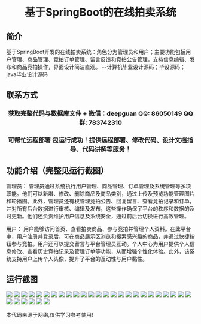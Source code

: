 <p><h1 align="center">基于SpringBoot的在线拍卖系统</h1></p>

## 简介
基于SpringBoot开发的在线拍卖系统：角色分为管理员和用户；主要功能包括用户管理、商品管理、竞拍订单管理、留言反馈和竞拍公告管理，支持信息编辑、发布和商品竞拍操作，界面设计简洁直观。    --计算机毕业设计源码；毕设源码；java毕业设计源码


## 联系方式
<p><h3 align="center">获取完整代码与数据库文件 + 微信：deepguan QQ: 86050149 QQ群: 783742310</h3></p>
<p><h3 align="center">可帮忙远程部署 包运行成功！提供远程部署、修改代码、设计文档指导、代码讲解等服务！</h3></p>

## 功能介绍（完整见运行截图）
管理员： 管理员通过系统执行用户管理、商品管理、订单管理及系统管理等多项职能。他们可以新增、修改、删除商品及商品类别，通过上传及预览功能管理图片和轮播图。此外，管理员还有权管理竞拍公告、回复留言、查看竞拍记录和订单，并对所有后台数据进行审核、编辑及发布，这些操作确保了平台的秩序和数据的及时更新。他们还负责维护用户信息及系统安全，通过前后台切换进行高效管理。

用户： 用户能够访问首页、查看拍卖商品、参与竞拍并管理个人资料。在此平台中，用户注册并登录后，可在商品展示区浏览和搜索感兴趣的商品，并通过快捷按钮参与竞拍。用户还可以提交留言与平台管理员互动。个人中心为用户提供个人信息修改、查看历史竞拍记录及管理订单等功能，从而增强个性化体验。此外，该系统支持用户上传个人头像，提升了平台的互动性与用户黏性。


## 运行截图
![](img/001.jpg)
![](img/002.jpg)
![](img/003.jpg)
![](img/004.jpg)
![](img/005.jpg)
![](img/006.jpg)
![](img/007.jpg)
![](img/008.jpg)
![](img/009.jpg)
![](img/010.jpg)
![](img/011.jpg)
![](img/012.jpg)
![](img/013.jpg)
![](img/014.jpg)
![](img/015.jpg)
![](img/016.jpg)
![](img/017.jpg)
![](img/018.jpg)
![](img/019.jpg)
![](img/020.jpg)
![](img/021.jpg)
![](img/022.jpg)
![](img/023.jpg)
![](img/024.jpg)
![](img/025.jpg)
![](img/026.jpg)
![](img/027.jpg)
![](img/028.jpg)
![](img/029.jpg)
![](img/030.jpg)
![](img/031.jpg)

<p>本代码来源于网络,仅供学习参考使用!</p>
